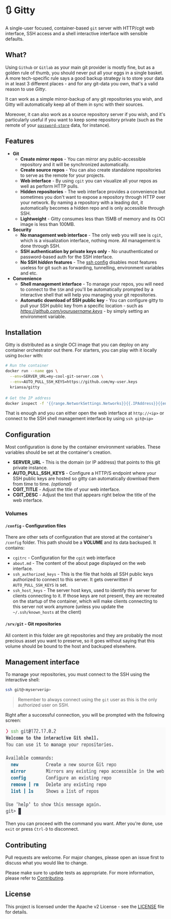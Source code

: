 # :arrows_clockwise: Gitty

A single-user focused, container-based `git` server with HTTP/cgit web interface, SSH access and a
shell interactive interface with sensible defaults.

## What?

Using `Github` or `Gitlab` as your main git provider is mostly fine, but as a golden rule of thumb,
you should never put all your eggs in a single basket. A more tech-specific rule says a good backup
strategy is to store your data in at least 3 different places - and for any git-data you own, that's
a valid reason to use *Gitty*.

It can work as a simple mirror-backup of any git repositories you wish, and Gitty will automatically
keep all of them in sync with their sources.

Moreover, it can also work as a source repository server if you wish, and it's particularly useful
if you want to keep some repository private (such as the remote of your [`password-store`](pass)
data, for instance).

[pass]: https://www.passwordstore.org/

## Features

* **Git**
  * **Create mirror repos** - You can mirror any public-accessible repository and it will be
    synchronized automatically.
  * **Create source repos** - You can also create standalone repositories to serve as the remote for
    your projects.
  * **Web interface** - By using `cgit` you can visualize all your repos as well as perform HTTP
    pulls.
  * **Hidden repositories** - The web interface provides a convenience but sometimes you don't want
    to expose a repository through HTTP over your network. By naming a repository with a leading
    dot, it automatically becomes a hidden repo and is only accessible through SSH.
  * **Lightweight** - Gitty consumes less than 15MB of memory and its OCI image is less than 100MB.
* **Security**
  * **No management web interface** - The only web you will see is `cgit`, which is a visualization
    interface, nothing more. All management is done through SSH.
  * **SSH authentication by private keys only** - No unauthenticated or password-based auth for the
    SSH interface.
  * **No SSH _hidden_ features** - The [ssh config](rootfs/etc/ssh/sshd_config) disables most
    features useless for git such as forwarding, tunnelling, environment variables and etc.
* **Convenience**
  * **Shell management interface** - To manage your repos, you will need to connect to the `SSH` and
    you'll be automatically prompted by a interactive shell that will help you managing your git
    repositories.
  * **Automatic download of SSH public key** - You can configure gitty to pull your SSH public key
    from a specific location - such as _https://github.com/yourusername.keys_ - by simply setting an
    environment variable.

## Installation

Gitty is distributed as a single OCI image that you can deploy on any container orchestrator out
there. For starters, you can play with it locally using `Docker` with:

```sh
# Run the container
docker run --name gps \
  --env=SERVER_URL=my-cool-git-server.com \
  --env=AUTO_PULL_SSH_KEYS=https://github.com/my-user.keys 
  kriansa/gitty

# Get the IP address
docker inspect -f '{{range.NetworkSettings.Networks}}{{.IPAddress}}{{end}}' gps
```

That is enough and you can either open the web interface at `http://<ip>` or connect to the SSH
shell management interface by using `ssh git@<ip>`

## Configuration

Most configuration is done by the container environment variables. These variables should be set at
the container's creation.

* **SERVER_URL** - This is the domain (or IP address) that points to this git private instance.
* **AUTO_PULL_SSH_KEYS** - Configure a HTTP/S endpoint where your SSH public keys are hosted so
  gitty can automatically download them from time to time. _(optional)_
* **CGIT_TITLE** - Adjust the title of your web interface.
* **CGIT_DESC** - Adjust the text that appears right below the title of the web interface.

### Volumes

#### `/config` - Configuration files

There are other sets of configuration that are stored at the container's `/config` folder. This path
should be a **VOLUME** and its data backuped. It contains:

- `cgitrc` - Configuration for the `cgit` web interface
- `about.md` - The content of the about page displayed on the web interface.
- `ssh_authorized_keys` - This is the file that holds all SSH public keys authorized to connect to
  this server. It gets overwritten if `AUTO_PULL_SSH_KEYS` is set.
- `ssh_host_keys` - The server host keys, used to identify this server for clients connecting to it.
  If those keys are not present, they are recreated on the startup of the container, which will make
  clients connecting to this server not work anymore (unless you update the `~/.ssh/known_hosts` at
  the client)

#### `/srv/git` - Git repositories

All content in this folder are git repositories and they are probably the most precious asset you
want to preserve, so it goes without saying that this volume should be bound to the host and
backuped elsewhere.

## Management interface

To manage your repositories, you must connect to the SSH using the interactive shell:

```sh
ssh git@<myserverip>
```

> Remember to always connect using the `git` user as this is the only authorized user on SSH.

Right after a successful connection, you will be prompted with the following screen:

![gitty](prompt.png)

Then you can proceed with the command you want. After you're done, use `exit` or press `Ctrl-D` to
disconnect.

## Contributing

Pull requests are welcome. For major changes, please open an issue first to discuss what you would
like to change.

Please make sure to update tests as appropriate. For more information, please refer to
[Contributing](CONTRIBUTING.md).

## License

This project is licensed under the Apache v2 License - see the [LICENSE](LICENSE) file for details.
